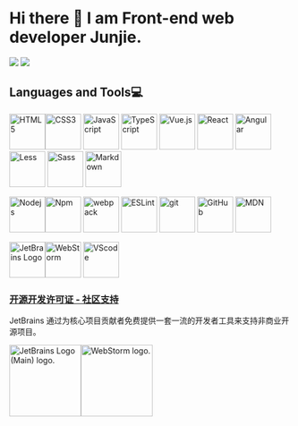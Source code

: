 # Hi there 👋 I am Front-end web developer Junjie.

<img src="https://github-readme-stats.vercel.app/api/top-langs/?username=junjieweb&layout=compact&hide_border=false&langs_count=5">
<img src="https://github-readme-stats.vercel.app/api?username=junjieweb&show_icons=true">

## Languages and Tools​:computer:

<img  src="https://upload.wikimedia.org/wikipedia/commons/6/61/HTML5_logo_and_wordmark.svg" height="64" alt="HTML5"><img src="https://upload.wikimedia.org/wikipedia/commons/d/d5/CSS3_logo_and_wordmark.svg" height="64" alt="CSS3">
<img src="https://upload.wikimedia.org/wikipedia/commons/3/3b/Javascript_Logo.png" height="64" alt="JavaScript">
<img src="https://upload.wikimedia.org/wikipedia/commons/thumb/4/4c/Typescript_logo_2020.svg/640px-Typescript_logo_2020.svg.png" height="64" alt="TypeScript">
<img src="https://upload.wikimedia.org/wikipedia/commons/thumb/9/95/Vue.js_Logo_2.svg/640px-Vue.js_Logo_2.svg.png" height="64" alt="Vue.js">
<img src="https://upload.wikimedia.org/wikipedia/commons/thumb/a/a7/React-icon.svg/640px-React-icon.svg.png" height="64" alt="React">
<img src="https://upload.wikimedia.org/wikipedia/commons/thumb/c/cf/Angular_full_color_logo.svg/640px-Angular_full_color_logo.svg.png" height="64" alt="Angular">
<img src="https://upload.wikimedia.org/wikipedia/commons/thumb/8/81/LESS_Logo.svg/640px-LESS_Logo.svg.png" height="64" alt="Less">
<img src="https://upload.wikimedia.org/wikipedia/commons/thumb/9/96/Sass_Logo_Color.svg/640px-Sass_Logo_Color.svg.png" height="64" alt="Sass">
<img src="https://upload.wikimedia.org/wikipedia/commons/thumb/d/db/Markdown-mark-half.svg/640px-Markdown-mark-half.svg.png" height="64" alt="Markdown">

<img src="https://upload.wikimedia.org/wikipedia/commons/thumb/d/d9/Node.js_logo.svg/640px-Node.js_logo.svg.png" height="64" alt="Nodejs"><img src="https://upload.wikimedia.org/wikipedia/commons/thumb/d/db/Npm-logo.svg/640px-Npm-logo.svg.png" height="64" alt="Npm">
<img src="https://www.vectorlogo.zone/logos/js_webpack/js_webpack-icon.svg" height="64" alt="webpack">
<img src="https://upload.wikimedia.org/wikipedia/commons/thumb/e/e3/ESLint_logo.svg/640px-ESLint_logo.svg.png" height="64" alt="ESLint">
<img src="https://upload.wikimedia.org/wikipedia/commons/thumb/3/3f/Git_icon.svg/640px-Git_icon.svg.png" height="64" alt="git">
<img src="https://upload.wikimedia.org/wikipedia/commons/thumb/4/4a/GitHub_Mark.png/640px-GitHub_Mark.png" height="64" alt="GitHub">
<img src="https://upload.wikimedia.org/wikipedia/commons/thumb/d/d2/MDN_Web_Docs_logo.svg/640px-MDN_Web_Docs_logo.svg.png" height="64" alt="MDN">

<img src="https://resources.jetbrains.com/storage/products/company/brand/logos/jb_beam.svg" height="64" alt="JetBrains Logo"><img src="https://resources.jetbrains.com/storage/products/company/brand/logos/WebStorm_icon.svg" height="64" alt="WebStorm">
<img src="https://upload.wikimedia.org/wikipedia/commons/9/9a/Visual_Studio_Code_1.35_icon.svg" height="64" alt="VScode">

### [开源开发许可证 - 社区支持](https://www.jetbrains.com/zh-cn/community/opensource/#support)

JetBrains 通过为核心项目贡献者免费提供一套一流的开发者工具来支持非商业开源项目。

<img height="128" src="https://resources.jetbrains.com/storage/products/company/brand/logos/jb_beam.svg" alt="JetBrains Logo (Main) logo."><img height="128" src="https://resources.jetbrains.com/storage/products/company/brand/logos/WebStorm.svg" alt="WebStorm logo.">



<!-- 本地版
### Languages and Tools​:computer:

<img src="./images/logo/HTML5_logo_and_wordmark.svg" height="64" alt="HTML5"><img src="./images/logo/CSS3_logo_and_wordmark.svg" height="64" alt="CSS3">
<img src="./images/logo/JavaScript_logo.svg" height="64" alt="JavaScript">
<img src="./images/logo/Typescript_logo.svg" height="64" alt="TypeScript">
<img src="./images/logo/Vue.js_Logo_2.svg" height="64" alt="Vue.js">
<img src="./images/logo/React_logo.svg" height="64" alt="React">
<img src="./images/logo/Angular_logo.svg" height="64" alt="Angular">

<img src="./images/logo/LESS_Logo.svg" height="64" alt="Less"><img src="./images/logo/Sass_Logo_Color.svg" height="64" alt="Sass">
<img src="./images/logo/Git-logo.svg" height="64" alt="git">
<img src="./images/logo/Markdown-mark.svg" height="64" alt="Markdown">

<img src="./images/logo/Node.js_logo.svg" height="64" alt="Nodejs"><img src="./images/logo/Npm-logo.svg" height="64" alt="Npm">
<img src="./images/logo/webpack_logo.svg" height="64" alt="webpack">
<img src="./images/logo/ESLint_logo.svg" height="64" alt="ESLint">
<img src="./images/logo/Octicons-mark-github.svg" height="64" alt="GitHub">

<img src="./images/logo/MDN_Web_Docs_logo.svg" height="64" alt="MDN">

<img src="./images/logo/jb_beam.svg" height="64" alt="JetBrains Logo"><img src="./images/logo/WebStorm_icon.svg" height="64" alt="WebStorm">
<img src="./images/logo/Visual_Studio_Code_logo.svg" height="64" alt="VScode"> 
-->

<!-- 
**Languages and Tools​:computer:**  

<code><img title="Webpack" height="25" src="https://raw.githubusercontent.com/github/explore/80688e429a7d4ef2fca1e82350fe8e3517d3494d/topics/webpack/webpack.png"></code>
<code><img title="Babel" height="25" src="https://raw.githubusercontent.com/github/explore/cb39e2385dfcec8a661d01bfacff6b1e33bbaa9d/topics/babel/babel.png"></code>

<code><img title="NodeJS" height="25" src="https://raw.githubusercontent.com/github/explore/80688e429a7d4ef2fca1e82350fe8e3517d3494d/topics/nodejs/nodejs.png"></code>
<code><img title="npm" height="25" src="https://raw.githubusercontent.com/github/explore/80688e429a7d4ef2fca1e82350fe8e3517d3494d/topics/npm/npm.png"></code>
<code><img title="Yarn" height="25" src="https://avatars.githubusercontent.com/u/22247014?s=200&v=4"></code>
<code><img title="git" height="25" src="https://avatars.githubusercontent.com/u/18133?s=200&v=4"></code>
<code><img title="JQuery" height="25" src="https://avatars.githubusercontent.com/u/70142?s=200&v=4"></code>
<code><img title="Bootstrap" height="25" src="https://avatars.githubusercontent.com/u/2918581?s=200&v=4"></code>
<code><img title="JSON" height="25" src="https://github.com/zumrudu-anka/zumrudu-anka/blob/master/images/json.svg"></code>
-->
 
 
<!--
**junjieweb/junjieweb** is a ✨ _special_ ✨ repository because its `README.md` (this file) appears on your GitHub profile.

Here are some ideas to get you started:

- 🔭 I’m currently working on ...
- 🌱 I’m currently learning ...
- 👯 I’m looking to collaborate on ...
- 🤔 I’m looking for help with ...
- 💬 Ask me about ...
- 📫 How to reach me: ...
- 😄 Pronouns: ...
- ⚡ Fun fact: ...
-->
